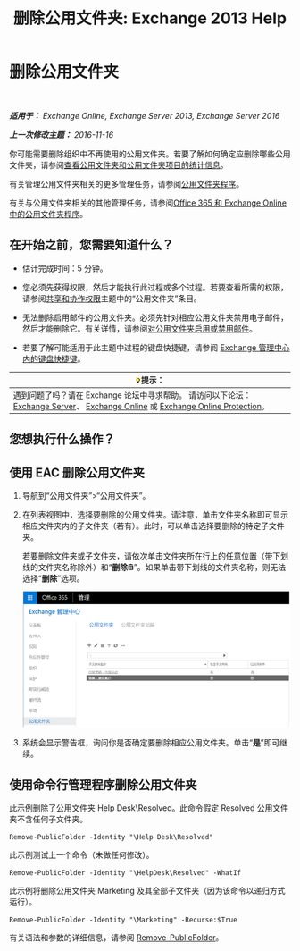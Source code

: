 ﻿---
title: '删除公用文件夹: Exchange 2013 Help'
TOCTitle: 删除公用文件夹
ms:assetid: 334b831d-e372-4d85-a407-5c8a5d0e78de
ms:mtpsurl: https://technet.microsoft.com/zh-cn/library/Aa997202(v=EXCHG.150)
ms:contentKeyID: 50490169
ms.date: 01/11/2018
mtps_version: v=EXCHG.150
ms.translationtype: HT
---

# 删除公用文件夹

 

_**适用于：** Exchange Online, Exchange Server 2013, Exchange Server 2016_

_**上一次修改主题：** 2016-11-16_

你可能需要删除组织中不再使用的公用文件夹。若要了解如何确定应删除哪些公用文件夹，请参阅[查看公用文件夹和公用文件夹项目的统计信息](view-statistics-for-public-folders-and-public-folder-items-exchange-2013-help.md)。

有关管理公用文件夹相关的更多管理任务，请参阅[公用文件夹程序](public-folder-procedures-exchange-2013-help.md)。

有关与公用文件夹相关的其他管理任务，请参阅[Office 365 和 Exchange Online 中的公用文件夹程序](https://technet.microsoft.com/zh-cn/library/jj966272\(v=exchg.150\))。

## 在开始之前，您需要知道什么？

  - 估计完成时间：5 分钟。

  - 您必须先获得权限，然后才能执行此过程或多个过程。若要查看所需的权限，请参阅[共享和协作权限](sharing-and-collaboration-permissions-exchange-2013-help.md)主题中的“公用文件夹”条目。

  - 无法删除启用邮件的公用文件夹。必须先针对相应公用文件夹禁用电子邮件，然后才能删除它。有关详情，请参阅[对公用文件夹启用或禁用邮件](mail-enable-or-mail-disable-a-public-folder-exchange-2013-help.md)。

  - 若要了解可能适用于此主题中过程的键盘快捷键，请参阅 [Exchange 管理中心内的键盘快捷键](keyboard-shortcuts-in-the-exchange-admin-center-exchange-online-protection-help.md)。

<table>
<thead>
<tr class="header">
<th><img src="images/Bb124558.tip(EXCHG.150).gif" title="提示" alt="提示" />提示：</th>
</tr>
</thead>
<tbody>
<tr class="odd">
<td>遇到问题了吗？请在 Exchange 论坛中寻求帮助。 请访问以下论坛：<a href="https://go.microsoft.com/fwlink/p/?linkid=60612">Exchange Server</a>、 <a href="https://go.microsoft.com/fwlink/p/?linkid=267542">Exchange Online</a> 或 <a href="https://go.microsoft.com/fwlink/p/?linkid=285351">Exchange Online Protection</a>。</td>
</tr>
</tbody>
</table>


## 您想执行什么操作？

## 使用 EAC 删除公用文件夹

1.  导航到“公用文件夹”\>“公用文件夹”。

2.  在列表视图中，选择要删除的公用文件夹。请注意，单击文件夹名称即可显示相应文件夹内的子文件夹（若有）。此时，可以单击选择要删除的特定子文件夹。
    
    若要删除文件夹或子文件夹，请依次单击文件夹所在行上的任意位置（带下划线的文件夹名称除外）和“**删除**![删除图标](images/JJ657511.14f639f6-61e8-4418-bbfb-0db14de9d2f5(EXCHG.150).gif "删除图标")”。如果单击带下划线的文件夹名称，则无法选择“**删除**”选项。
    
    ![选择要删除的公用文件夹](images/Aa997202.8666290d-3f19-4c70-afe3-45569762718b(EXCHG.150).png "选择要删除的公用文件夹")  

3.  系统会显示警告框，询问你是否确定要删除相应公用文件夹。单击“**是**”即可继续。

## 使用命令行管理程序删除公用文件夹

此示例删除了公用文件夹 Help Desk\\Resolved。此命令假定 Resolved 公用文件夹不含任何子文件夹。

    Remove-PublicFolder -Identity "\Help Desk\Resolved"

此示例测试上一个命令（未做任何修改）。

    Remove-PublicFolder -Identity "\HelpDesk\Resolved" -WhatIf

此示例将删除公用文件夹 Marketing 及其全部子文件夹（因为该命令以递归方式运行）。

    Remove-PublicFolder -Identity "\Marketing" -Recurse:$True

有关语法和参数的详细信息，请参阅 [Remove-PublicFolder](https://technet.microsoft.com/zh-cn/library/bb124894\(v=exchg.150\))。

